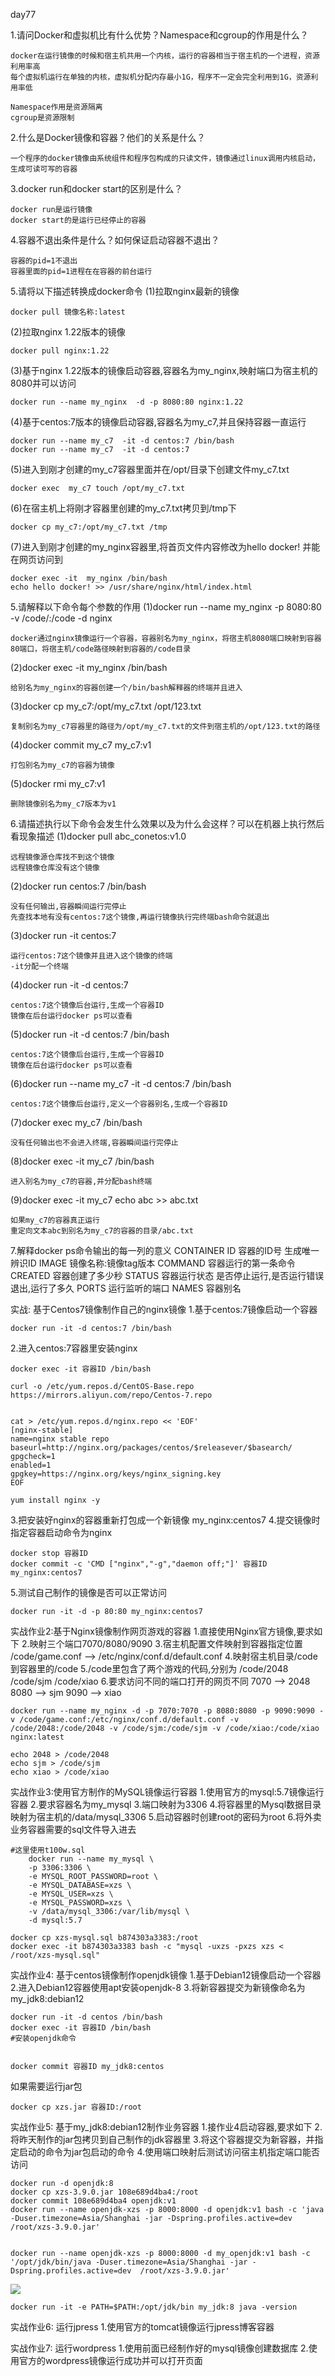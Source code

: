 
day77

1.请问Docker和虚拟机比有什么优势？Namespace和cgroup的作用是什么？
```
docker在运行镜像的时候和宿主机共用一个内核，运行的容器相当于宿主机的一个进程，资源利用率高
每个虚拟机运行在单独的内核，虚拟机分配内存最小1G，程序不一定会完全利用到1G，资源利用率低

Namespace作用是资源隔离
cgroup是资源限制

```


2.什么是Docker镜像和容器？他们的关系是什么？
```
一个程序的docker镜像由系统组件和程序包构成的只读文件，镜像通过linux调用内核启动，生成可读可写的容器
```


3.docker run和docker start的区别是什么？
```
docker run是运行镜像
docker start的是运行已经停止的容器
```


4.容器不退出条件是什么？如何保证启动容器不退出？ 
```
容器的pid=1不退出
容器里面的pid=1进程在在容器的前台运行
```


5.请将以下描述转换成docker命令
(1)拉取nginx最新的镜像
```
docker pull 镜像名称:latest
```

(2)拉取nginx 1.22版本的镜像
```
docker pull nginx:1.22
```

(3)基于nginx 1.22版本的镜像启动容器,容器名为my_nginx,映射端口为宿主机的8080并可以访问
```
docker run --name my_nginx  -d -p 8080:80 nginx:1.22
```

(4)基于centos:7版本的镜像启动容器,容器名为my_c7,并且保持容器一直运行
```
docker run --name my_c7  -it -d centos:7 /bin/bash 
docker run --name my_c7  -it -d centos:7
```

(5)进入到刚才创建的my_c7容器里面并在/opt/目录下创建文件my_c7.txt
```
docker exec  my_c7 touch /opt/my_c7.txt

```

(6)在宿主机上将刚才容器里创建的my_c7.txt拷贝到/tmp下
```
docker cp my_c7:/opt/my_c7.txt /tmp
```

(7)进入到刚才创建的my_nginx容器里,将首页文件内容修改为hello docker! 并能在网页访问到
```
docker exec -it  my_nginx /bin/bash
echo hello docker! >> /usr/share/nginx/html/index.html
```


5.请解释以下命令每个参数的作用
(1)docker run --name my_nginx -p 8080:80 -v /code/:/code -d nginx
```
docker通过nginx镜像运行一个容器，容器别名为my_nginx，将宿主机8080端口映射到容器80端口，将宿主机/code路径映射到容器的/code目录
```

(2)docker exec -it my_nginx /bin/bash
```
给别名为my_nginx的容器创建一个/bin/bash解释器的终端并且进入
```

(3)docker cp my_c7:/opt/my_c7.txt /opt/123.txt
```
复制别名为my_c7容器里的路径为/opt/my_c7.txt的文件到宿主机的/opt/123.txt的路径
```

(4)docker commit my_c7 my_c7:v1
```
打包别名为my_c7的容器为镜像
```

(5)docker rmi my_c7:v1
```
删除镜像别名为my_c7版本为v1
```


6.请描述执行以下命令会发生什么效果以及为什么会这样？可以在机器上执行然后看现象描述
(1)docker pull abc_conetos:v1.0
```
远程镜像源仓库找不到这个镜像
远程镜像仓库没有这个镜像
```

(2)docker run centos:7 /bin/bash
```
没有任何输出,容器瞬间运行完停止
先查找本地有没有centos:7这个镜像,再运行镜像执行完终端bash命令就退出
```

(3)docker run -it centos:7
```
运行centos:7这个镜像并且进入这个镜像的终端
-it分配一个终端
```

(4)docker run -it -d centos:7
```
centos:7这个镜像后台运行,生成一个容器ID
镜像在后台运行docker ps可以查看

```

(5)docker run -it -d centos:7 /bin/bash
```
centos:7这个镜像后台运行,生成一个容器ID
镜像在后台运行docker ps可以查看
```

(6)docker run --name my_c7 -it -d centos:7 /bin/bash
```
centos:7这个镜像后台运行,定义一个容器别名,生成一个容器ID
```

(7)docker exec my_c7 /bin/bash
```
没有任何输出也不会进入终端,容器瞬间运行完停止

```

(8)docker exec -it my_c7 /bin/bash
```
进入别名为my_c7的容器,并分配bash终端
```

(9)docker exec -it my_c7 echo abc >> abc.txt
```
如果my_c7的容器真正运行
重定向文本abc到别名为my_c7的容器的目录/abc.txt
```


7.解释docker ps命令输出的每一列的意义
CONTAINER ID  容器的ID号 生成唯一辨识ID
IMAGE   镜像名称:镜像tag版本
COMMAND  容器运行的第一条命令
CREATED  容器创建了多少秒
STATUS  容器运行状态 是否停止运行,是否运行错误退出,运行了多久
PORTS  运行监听的端口
NAMES  容器别名


实战: 基于Centos7镜像制作自己的nginx镜像
1.基于centos:7镜像启动一个容器
```
docker run -it -d centos:7 /bin/bash
```

2.进入centos:7容器里安装nginx
```
docker exec -it 容器ID /bin/bash

curl -o /etc/yum.repos.d/CentOS-Base.repo https://mirrors.aliyun.com/repo/Centos-7.repo


cat > /etc/yum.repos.d/nginx.repo << 'EOF'
[nginx-stable]
name=nginx stable repo
baseurl=http://nginx.org/packages/centos/$releasever/$basearch/
gpgcheck=1
enabled=1
gpgkey=https://nginx.org/keys/nginx_signing.key
EOF

yum install nginx -y
```

3.把安装好nginx的容器重新打包成一个新镜像 my_nginx:centos7
4.提交镜像时指定容器启动命令为nginx
```
docker stop 容器ID
docker commit -c 'CMD ["nginx","-g","daemon off;"]' 容器ID my_nginx:centos7
```

5.测试自己制作的镜像是否可以正常访问
```
docker run -it -d -p 80:80 my_nginx:centos7
```



实战作业2:基于Nginx镜像制作网页游戏的容器
1.直接使用Nginx官方镜像,要求如下
2.映射三个端口7070/8080/9090
3.宿主机配置文件映射到容器指定位置
/code/game.conf --> /etc/nginx/conf.d/default.conf
4.映射宿主机目录/code到容器里的/code
5./code里包含了两个游戏的代码,分别为
/code/2048
/code/sjm
/code/xiao
6.要求访问不同的端口打开的网页不同
7070 --> 2048
8080 --> sjm
9090 --> xiao

```
docker run --name my_nginx -d -p 7070:7070 -p 8080:8080 -p 9090:9090 -v /code/game.conf:/etc/nginx/conf.d/default.conf -v /code/2048:/code/2048 -v /code/sjm:/code/sjm -v /code/xiao:/code/xiao nginx:latest

echo 2048 > /code/2048
echo sjm > /code/sjm
echo xiao > /code/xiao

```


实战作业3:使用官方制作的MySQL镜像运行容器
1.使用官方的mysql:5.7镜像运行容器
2.要求容器名为my_mysql
3.端口映射为3306
4.将容器里的Mysql数据目录映射为宿主机的/data/mysql_3306
5.启动容器时创建root的密码为root
6.将外卖业务容器需要的sql文件导入进去
```
#这里使用t100w.sql
    docker run --name my_mysql \
    -p 3306:3306 \
    -e MYSQL_ROOT_PASSWORD=root \
    -e MYSQL_DATABASE=xzs \
    -e MYSQL_USER=xzs \
    -e MYSQL_PASSWORD=xzs \
    -v /data/mysql_3306:/var/lib/mysql \
    -d mysql:5.7 

docker cp xzs-mysql.sql b874303a3383:/root
docker exec -it b874303a3383 bash -c "mysql -uxzs -pxzs xzs < /root/xzs-mysql.sql"
```


实战作业4: 基于centos镜像制作openjdk镜像
1.基于Debian12镜像启动一个容器
2.进入Debian12容器使用apt安装openjdk-8
3.将新容器提交为新镜像命名为my_jdk8:debian12
```
docker run -it -d centos /bin/bash
docker exec -it 容器ID /bin/bash
#安装openjdk命令


docker commit 容器ID my_jdk8:centos
```
如果需要运行jar包
```
docker cp xzs.jar 容器ID:/root
```

实战作业5: 基于my_jdk8:debian12制作业务容器
1.接作业4启动容器,要求如下
2.将昨天制作的jar包拷贝到自己制作的jdk容器里
3.将这个容器提交为新容器，并指定启动的命令为jar包启动的命令
4.使用端口映射后测试访问宿主机指定端口能否访问
```
docker run -d openjdk:8
docker cp xzs-3.9.0.jar 108e689d4ba4:/root
docker commit 108e689d4ba4 openjdk:v1
docker run --name openjdk-xzs -p 8000:8000 -d openjdk:v1 bash -c 'java -Duser.timezone=Asia/Shanghai -jar -Dspring.profiles.active=dev  /root/xzs-3.9.0.jar'


docker run --name openjdk-xzs -p 8000:8000 -d my_openjdk:v1 bash -c '/opt/jdk/bin/java -Duser.timezone=Asia/Shanghai -jar -Dspring.profiles.active=dev  /root/xzs-3.9.0.jar'

```
![](attachments/Pasted%20image%2020240821094045.png)
```
docker run -it -e PATH=$PATH:/opt/jdk/bin my_jdk:8 java -version
```




实战作业6: 运行jpress
1.使用官方的tomcat镜像运行jpress博客容器



实战作业7: 运行wordpress
1.使用前面已经制作好的mysql镜像创建数据库
2.使用官方的wordpress镜像运行成功并可以打开页面


